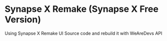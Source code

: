 # Synapse X Remake (Synapse X Free Version)
Using Synapse X Remake UI Source code and rebuild it with WeAreDevs API
